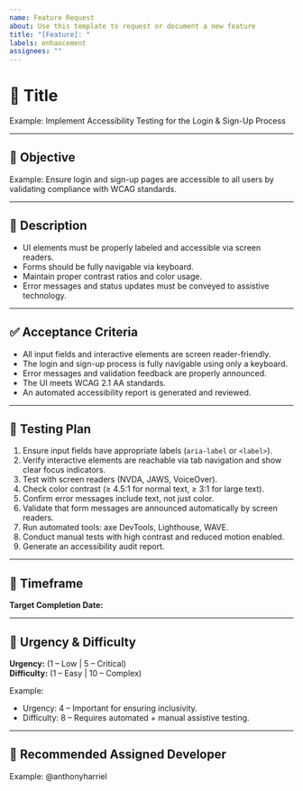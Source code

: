 ```yaml
---
name: Feature Request
about: Use this template to request or document a new feature
title: "[Feature]: "
labels: enhancement
assignees: ""
---
```


# 📝 Title  
<!-- Short, clear summary of the task -->  
Example: Implement Accessibility Testing for the Login & Sign-Up Process  

---

## 🎯 Objective  
<!-- What is the main goal of this issue? Why is it needed? -->  
Example: Ensure login and sign-up pages are accessible to all users by validating compliance with WCAG standards.  

---

## 📄 Description  
<!-- Detailed explanation of what needs to be done. Include requirements if possible. -->  
- UI elements must be properly labeled and accessible via screen readers.  
- Forms should be fully navigable via keyboard.  
- Maintain proper contrast ratios and color usage.  
- Error messages and status updates must be conveyed to assistive technology.  

---

## ✅ Acceptance Criteria  
<!-- List clear, testable conditions that must be met for the issue to be considered complete -->  
- All input fields and interactive elements are screen reader-friendly.  
- The login and sign-up process is fully navigable using only a keyboard.  
- Error messages and validation feedback are properly announced.  
- The UI meets WCAG 2.1 AA standards.  
- An automated accessibility report is generated and reviewed.  

---

## 🧪 Testing Plan  
<!-- Outline how this feature/bug fix will be tested -->  
1. Ensure input fields have appropriate labels (`aria-label` or `<label>`).  
2. Verify interactive elements are reachable via tab navigation and show clear focus indicators.  
3. Test with screen readers (NVDA, JAWS, VoiceOver).  
4. Check color contrast (≥ 4.5:1 for normal text, ≥ 3:1 for large text).  
5. Confirm error messages include text, not just color.  
6. Validate that form messages are announced automatically by screen readers.  
7. Run automated tools: axe DevTools, Lighthouse, WAVE.  
8. Conduct manual tests with high contrast and reduced motion enabled.  
9. Generate an accessibility audit report.  

---

## 📅 Timeframe  
**Target Completion Date:** <!-- e.g., 2025-09-10 -->  

---

## 🚦 Urgency & Difficulty  
**Urgency:** (1 – Low | 5 – Critical)  
**Difficulty:** (1 – Easy | 10 – Complex)  

Example:  
- Urgency: 4 – Important for ensuring inclusivity.  
- Difficulty: 8 – Requires automated + manual assistive testing.  

---

## 👤 Recommended Assigned Developer  
<!-- Tag or suggest a developer to take on this task -->  
Example: @anthonyharriel
